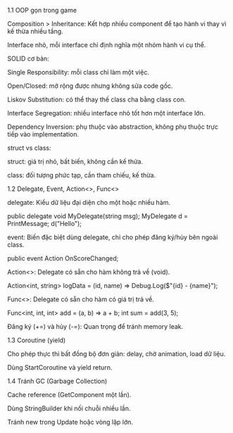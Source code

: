 1.1 OOP gọn trong game

Composition > Inheritance: Kết hợp nhiều component để tạo hành vi thay vì kế thừa nhiều tầng.

Interface nhỏ, mỗi interface chỉ định nghĩa một nhóm hành vi cụ thể.

SOLID cơ bản:

Single Responsibility: mỗi class chỉ làm một việc.

Open/Closed: mở rộng được nhưng không sửa code gốc.

Liskov Substitution: có thể thay thế class cha bằng class con.

Interface Segregation: nhiều interface nhỏ tốt hơn một interface lớn.

Dependency Inversion: phụ thuộc vào abstraction, không phụ thuộc trực tiếp vào implementation.

struct vs class:

struct: giá trị nhỏ, bất biến, không cần kế thừa.

class: đối tượng phức tạp, cần tham chiếu, kế thừa.

1.2 Delegate, Event, Action<>, Func<>

delegate: Kiểu dữ liệu đại diện cho một hoặc nhiều hàm.

public delegate void MyDelegate(string msg);
MyDelegate d = PrintMessage;
d("Hello");

event: Biến đặc biệt dùng delegate, chỉ cho phép đăng ký/hủy bên ngoài class.

public event Action<int> OnScoreChanged;

Action<>: Delegate có sẵn cho hàm không trả về (void).

Action<int, string> logData = (id, name) => Debug.Log($"{id} - {name}");

Func<>: Delegate có sẵn cho hàm có giá trị trả về.

Func<int, int, int> add = (a, b) => a + b;
int sum = add(3, 5);

Đăng ký (+=) và hủy (-=): Quan trọng để tránh memory leak.

1.3 Coroutine (yield)

Cho phép thực thi bất đồng bộ đơn giản: delay, chờ animation, load dữ liệu.

Dùng StartCoroutine và yield return.

1.4 Tránh GC (Garbage Collection)

Cache reference (GetComponent một lần).

Dùng StringBuilder khi nối chuỗi nhiều lần.

Tránh new trong Update hoặc vòng lặp lớn.
